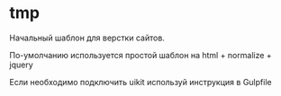 # tmp
<p>Начальный шаблон для верстки сайтов.</p>
<p>По-умолчанию используется простой шаблон на html + normalize + jquery</p>
<p>Если необходимо подключить uikit используй инструкция в Gulpfile</p>
